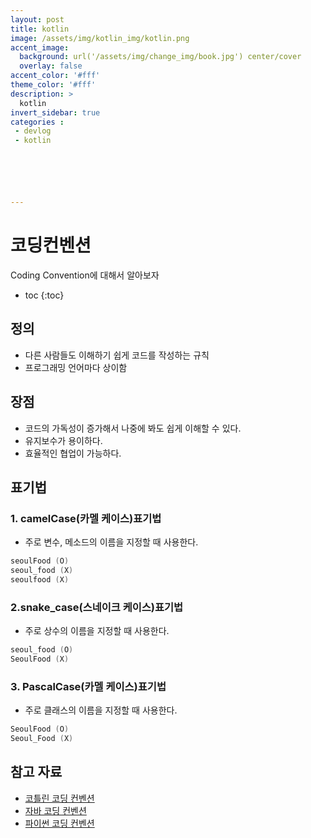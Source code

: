 ```yaml
---
layout: post
title: kotlin
image: /assets/img/kotlin_img/kotlin.png
accent_image: 
  background: url('/assets/img/change_img/book.jpg') center/cover
  overlay: false
accent_color: '#fff'
theme_color: '#fff'
description: >
  kotlin
invert_sidebar: true
categories :
 - devlog	
 - kotlin






---
```


# 코딩컨벤션

Coding Convention에 대해서 알아보자



* toc
{:toc}
## 정의

- 다른 사람들도 이해하기 쉽게 코드를 작성하는 규칙
- 프로그래밍 언어마다 상이함



## 장점

- 코드의 가독성이 증가해서 나중에 봐도 쉽게 이해할 수 있다.
- 유지보수가 용이하다.
- 효율적인 협업이 가능하다.



## 표기법

### 1. camelCase(카멜 케이스)표기법

- 주로 변수, 메소드의 이름을 지정할 때 사용한다.

```kotlin
seoulFood (O)
seoul_food (X)
seoulfood (X)
```

### 2.snake_case(스네이크 케이스)표기법

- 주로 상수의 이름을 지정할 때 사용한다.

```kotlin
seoul_food (O)
SeoulFood (X)
```

### 3. PascalCase(카멜 케이스)표기법

- 주로 클래스의 이름을 지정할 때 사용한다.

```kotlin
SeoulFood (O)
Seoul_Food (X)
```

## 참고 자료

- [코틀린 코딩 컨벤션](https://developer.android.com/kotlin/style-guide?hl=ko)
- [자바 코딩 컨벤션](https://www.oracle.com/technetwork/java/codeconventions-150003.pdf)
- [파이썬 코딩 컨벤션](https://peps.python.org/pep-0008/)

